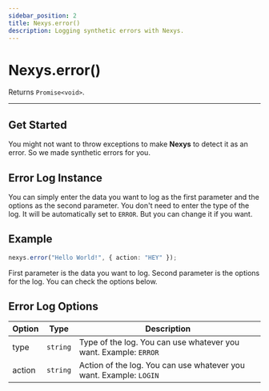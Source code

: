 ```yaml
---
sidebar_position: 2
title: Nexys.error()
description: Logging synthetic errors with Nexys.
---
```


# Nexys.error()

Returns `Promise<void>`.

---

## Get Started

You might not want to throw exceptions to make **Nexys** to detect it as an error. So we made synthetic errors for you.

## Error Log Instance

You can simply enter the data you want to log as the first parameter and the options as the second parameter. You don't need to enter the type of the log. It will be automatically set to `ERROR`. But you can change it if you want.

## Example

```ts
nexys.error("Hello World!", { action: "HEY" });
```

First parameter is the data you want to log. Second parameter is the options for the log. You can check the options below.

## Error Log Options

| Option | Type | Description |
| --- | --- | --- |
| type | `string` | Type of the log. You can use whatever you want. Example: `ERROR` |
| action | `string` | Action of the log. You can use whatever you want. Example: `LOGIN` |